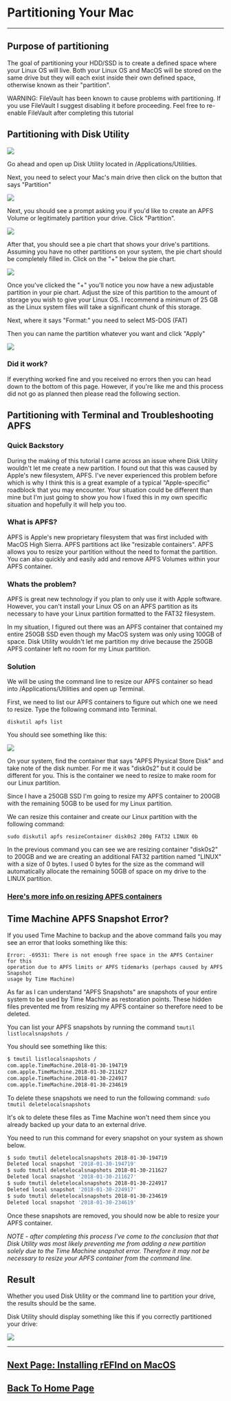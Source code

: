 # Partitioning Your Mac
---

## Purpose of partitioning

The goal of partitioning your HDD/SSD is to create a defined space where your Linux OS will live. Both your Linux OS and MacOS will be stored on the same drive but they will each exist inside their own defined space, otherwise known as their "partition".  


WARNING: FileVault has been known to cause problems with partitioning. If you use FileVault I suggest disabling it before proceeding.  Feel free to re-enable FileVault after completing this tutorial
## Partitioning with Disk Utility
![](images/dutillogo.png)

Go ahead and open up Disk Utility located in /Applications/Utilities.

Next, you need to select your Mac's main drive then click on the button that says "Partition"

![](images/dutil1.png)

Next, you should see a prompt asking you if you'd like to create an APFS Volume or legitimately partition your drive.  Click "Partition".

![](images/dutil2.png)

After that, you should see a pie chart that shows your drive's partitions.  Assuming you have no other partitions on your system, the pie chart should be completely filled in.  Click on the "+" below the pie chart.

![](images/dutil3.png)

Once you've clicked the "+" you'll notice you now have a new adjustable partition in your pie chart. Adjust the size of this partition to the  amount of storage you wish to give your Linux OS.  I recommend a minimum of 25 GB as the Linux system files will take a significant chunk of this storage.

Next, where it says "Format:" you need to select MS-DOS (FAT)

Then you can name the partition whatever you want and click "Apply"

![](images/dutil4.png)

### Did it work?

If everything worked fine and you received no errors then you can head down to the bottom of this page. However, if you're like me and this process did not go as planned then please read the following section.

## Partitioning with Terminal and Troubleshooting APFS

### Quick Backstory

During the making of this tutorial I came across an issue where Disk Utility wouldn't let me create a new partition. I found out that this was caused by Apple's new filesystem, APFS. I've never experienced this problem before which is why I think this is a great example of a typical "Apple-specific" roadblock that you may encounter.  Your situation could be different than mine but I'm just going to show you how I fixed this in my own specific situation and hopefully it will help you too.

### What is APFS?

APFS is Apple's new proprietary filesystem that was first included with MacOS High Sierra.  APFS partitions act like "resizable containers".  APFS allows you to resize your partition without the need to format the partition. You can also quickly and easily add and remove APFS Volumes within your APFS container.

### Whats the problem?

APFS is great new technology if you plan to only use it with Apple software.  However, you can't install your Linux OS on an APFS partition as its necessary to have your Linux partition formatted to the FAT32 filesystem.

In my situation, I figured out there was an APFS container that contained my entire 250GB SSD even though my MacOS system was only using 100GB of space.  Disk Utility wouldn't let me partition my drive because the 250GB APFS container left no room for my Linux partition.

### Solution

We will be using the command line to resize our APFS container so head into /Applications/Utilities and open up Terminal.

First, we need to list our APFS containers to figure out which one we need to resize.  Type the following command into Terminal.

`diskutil apfs list`

You should see something like this:

![](images/APFS1.png)

On your system, find the container that says "APFS Physical Store Disk" and take note of the disk number.  For me it was "disk0s2" but it could be different for you. This is the container we need to resize to make room for our Linux partition.

Since I have a 250GB SSD I'm going to resize my APFS container to 200GB with the remaining 50GB to be used for my Linux partition.

We can resize this container and create our Linux partition with the following command:

`sudo diskutil apfs resizeContainer disk0s2 200g FAT32 LINUX 0b`

In the previous command you can see we are resizing container "disk0s2" to 200GB and we are creating an additional FAT32 partition named "LINUX" with a size of 0 bytes.  I used 0 bytes for the size as the command will automatically allocate the remaining 50GB of space on my drive to the LINUX partition.

### [Here's more info on resizing APFS containers](https://www.macobserver.com/tips/deep-dive/resize-your-apfs-container/)

## Time Machine APFS Snapshot Error?

If you used Time Machine to backup and the above command fails you may see an error that looks something like this:

```
Error: -69531: There is not enough free space in the APFS Container for this
operation due to APFS limits or APFS tidemarks (perhaps caused by APFS Snapshot
usage by Time Machine)
```

As far as I can understand "APFS Snapshots" are snapshots of your entire system to be used by Time Machine as restoration points. These hidden files prevented me from resizing my APFS container so therefore need to be deleted.

You can list your APFS snapshots by running the command `tmutil listlocalsnapshots /`

You should see something like this:

```bash
$ tmutil listlocalsnapshots /     
com.apple.TimeMachine.2018-01-30-194719   
com.apple.TimeMachine.2018-01-30-211627   
com.apple.TimeMachine.2018-01-30-224917   
com.apple.TimeMachine.2018-01-30-234619
```
To delete these snapshots we need to run the following command: `sudo tmutil deletelocalsnapshots`

It's ok to delete these files as Time Machine won't need them since you already backed up your data to an external drive.

You need to run this command for every snapshot on your system as shown below.

```bash
$ sudo tmutil deletelocalsnapshots 2018-01-30-194719  
Deleted local snapshot '2018-01-30-194719'  
$ sudo tmutil deletelocalsnapshots 2018-01-30-211627  
Deleted local snapshot '2018-01-30-211627'    
$ sudo tmutil deletelocalsnapshots 2018-01-30-224917  
Deleted local snapshot '2018-01-30-224917'    
$ sudo tmutil deletelocalsnapshots 2018-01-30-234619  
Deleted local snapshot '2018-01-30-234619'    
```
Once these snapshots are removed, you should now be able to resize your APFS container.

*NOTE - after completing this process I've come to the conclusion that that Disk Utility was most likely preventing me from adding a new partition solely due to the Time Machine snapshot error.  Therefore it may not be necessary to resize your APFS container from the command line.*

## Result

Whether you used Disk Utility or the command line to partition your drive, the results should be the same.

Disk Utility should display something like this if you correctly partitioned your drive:

![](images/dutil6.png)

***

## [Next Page: Installing rEFInd on MacOS](macrefind.md)

## [Back To Home Page](https://github.com/connollydean/Markdwon-Tutorial/blob/master/README.md)
